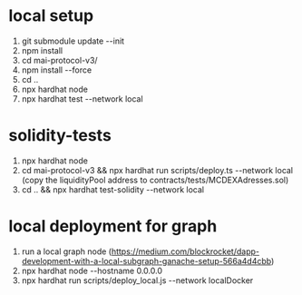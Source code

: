 # local setup
1. git submodule update --init
2. npm install
3. cd mai-protocol-v3/
4. npm install --force
5. cd ..
6. npx hardhat node
7. npx hardhat test --network local

# solidity-tests
1. npx hardhat node
2. cd mai-protocol-v3 && npx hardhat run scripts/deploy.ts --network local (copy the liquidityPool address to contracts/tests/MCDEXAdresses.sol)
3. cd .. && npx hardhat test-solidity --network local
# local deployment for graph
1. run a local graph node (https://medium.com/blockrocket/dapp-development-with-a-local-subgraph-ganache-setup-566a4d4cbb)
2. npx hardhat node --hostname 0.0.0.0
3. npx hardhat run scripts/deploy_local.js --network localDocker
